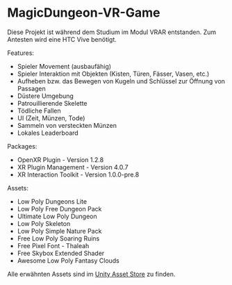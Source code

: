 # MagicDungeon-VR-Game

Diese Projekt ist während dem Studium im Modul VRAR entstanden. Zum Antesten wird eine HTC Vive benötigt.

Features:
- Spieler Movement (ausbaufähig)
- Spieler Interaktion mit Objekten (Kisten, Türen, Fässer, Vasen, etc.)
- Aufheben bzw. das Bewegen von Kugeln und Schlüssel zur Öffnung von Passagen
- Düstere Umgebung
- Patrouillierende Skelette
- Tödliche Fallen
- UI (Zeit, Münzen, Tode)
- Sammeln von versteckten Münzen
- Lokales Leaderboard

Packages:
- OpenXR Plugin - Version 1.2.8
- XR Plugin Management - Version 4.0.7
- XR Interaction Toolkit - Version 1.0.0-pre.8

Assets:
- Low Poly Dungeons Lite
- Low Poly Free Dungeon Pack
- Ultimate Low Poly Dungeon
- Low Poly Skeleton
- Low Poly Simple Nature Pack
- Free Low Poly Soaring Ruins
- Free Pixel Font - Thaleah
- Free Skybox Extended Shader
- Awesome Low Poly Fantasy Clouds

Alle erwähnten Assets sind im [Unity Asset Store](https://assetstore.unity.com/) zu finden.
